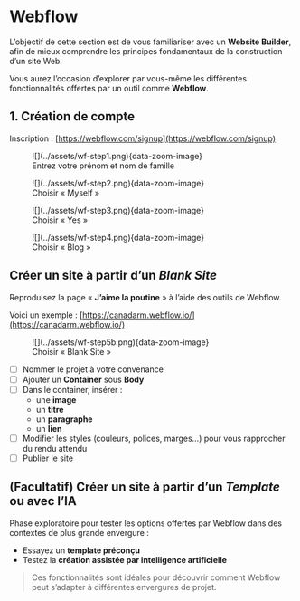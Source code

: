 # Webflow

L’objectif de cette section est de vous familiariser avec un **Website Builder**, afin de mieux comprendre les principes fondamentaux de la construction d’un site Web.

Vous aurez l’occasion d’explorer par vous-même les différentes fonctionnalités offertes par un outil comme **Webflow**.

## 1. Création de compte

Inscription : [https://webflow.com/signup](https://webflow.com/signup)

<figure markdown>
![](../assets/wf-step1.png){data-zoom-image}

<figcaption>Entrez votre prénom et nom de famille</figcaption>
</figure>

<figure markdown>
![](../assets/wf-step2.png){data-zoom-image}

<figcaption>Choisir « Myself »</figcaption>
</figure>

<figure markdown>
![](../assets/wf-step3.png){data-zoom-image}

<figcaption>Choisir « Yes »</figcaption>
</figure>

<figure markdown>
![](../assets/wf-step4.png){data-zoom-image}

<figcaption>Choisir « Blog »</figcaption>
</figure>

## Créer un site à partir d’un _Blank Site_

Reproduisez la page « **J’aime la poutine** » à l’aide des outils de Webflow.  

Voici un exemple : [https://canadarm.webflow.io/](https://canadarm.webflow.io/)

<figure markdown>
![](../assets/wf-step5b.png){data-zoom-image}

<figcaption>Choisir « Blank Site »</figcaption>
</figure>

- [ ] Nommer le projet à votre convenance
- [ ] Ajouter un **Container** sous **Body**
- [ ] Dans le container, insérer :
  - une **image**
  - un **titre**
  - un **paragraphe**
  - un **lien**
- [ ] Modifier les styles (couleurs, polices, marges…) pour vous rapprocher du rendu attendu
- [ ] Publier le site

## (Facultatif) Créer un site à partir d’un _Template_ ou avec l’IA

Phase exploratoire pour tester les options offertes par Webflow dans des contextes de plus grande envergure :

- Essayez un **template préconçu**
- Testez la **création assistée par intelligence artificielle**

> Ces fonctionnalités sont idéales pour découvrir comment Webflow peut s’adapter à différentes envergures de projet.
